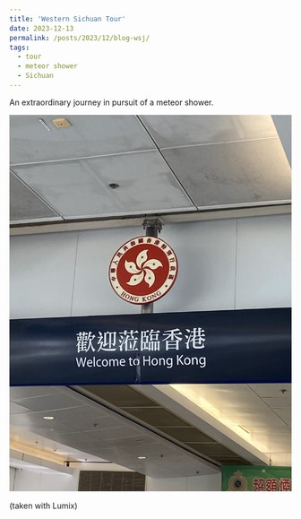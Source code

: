 ```yaml
---
title: 'Western Sichuan Tour'
date: 2023-12-13
permalink: /posts/2023/12/blog-wsj/
tags:
  - tour
  - meteor shower
  - Sichuan
---
```


An extraordinary journey in pursuit of a meteor shower. 

![](/hk_start.jpg)

(taken with Lumix)
